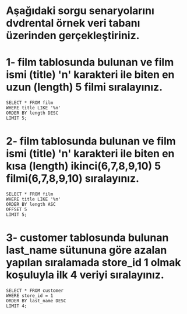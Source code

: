 # Aşağıdaki sorgu senaryolarını dvdrental örnek veri tabanı üzerinden gerçekleştiriniz.

# 1- film tablosunda bulunan ve film ismi (title) 'n' karakteri ile biten en uzun (length) 5 filmi sıralayınız.
	SELECT * FROM film
	WHERE title LIKE '%n'
	ORDER BY length DESC
	LIMIT 5;
# 2- film tablosunda bulunan ve film ismi (title) 'n' karakteri ile biten en kısa (length) ikinci(6,7,8,9,10) 5 filmi(6,7,8,9,10) sıralayınız.
	SELECT * FROM film
	WHERE title LIKE '%n'
	ORDER BY length ASC
	OFFSET 5
	LIMIT 5;
# 3- customer tablosunda bulunan last_name sütununa göre azalan yapılan sıralamada store_id 1 olmak koşuluyla ilk 4 veriyi sıralayınız.
	SELECT * FROM customer
	WHERE store_id = 1
	ORDER BY last_name DESC
	LIMIT 4;

